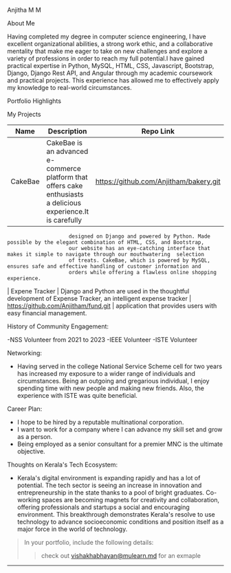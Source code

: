 Anjitha M M

About Me

Having completed my degree in computer science engineering, I have excellent organizational abilities, a strong work ethic, and a collaborative mentality that make me eager to take on new challenges and explore a variety of professions in order to reach my full potential.I have gained practical expertise in Python, MySQL, HTML, CSS, Javascript, Bootstrap, Django, Django Rest API, and Angular through my academic coursework and practical projects. This experience has allowed me to effectively apply my knowledge to real-world circumstances.


Portfolio Highlights

My Projects

| Name                | Description                                                                                                         | Repo Link                                                      |
|---------------------|---------------------------------------------------------------------------------------------------------------------|----------------------------------------------------------------|
|CakeBae              | CakeBae is an advanced e-commerce platform that offers cake enthusiasts a delicious experience.It is carefully      | https://github.com/Anjitham/bakery.git  
                        designed on Django and powered by Python. Made possible by the elegant combination of HTML, CSS, and Bootstrap,
                        our website has an eye-catching interface that makes it simple to navigate through our mouthwatering  selection
                        of treats. CakeBae, which is powered by MySQL, ensures safe and effective handling of customer information and
                        orders while offering a flawless online shopping experience. 
| Expene Tracker      | Django and Python are used in the thoughtful development of Expense Tracker, an intelligent expense tracker         | https://github.com/Anjitham/fund.git            |
                        application that provides users with easy financial management. 

History of Community Engagement:

-NSS Volunteer from 2021 to 2023
-IEEE Volunteer
-ISTE Volunteer

Networking:

- Having served in the college National Service Scheme cell for two years has increased my exposure to a wider range of individuals and circumstances. Being an outgoing and gregarious individual, I enjoy spending time with new people and making new friends. Also, the experience with ISTE was quite beneficial.


Career Plan:

- I hope to be hired by a reputable multinational corporation.
- I want to work for a company where I can advance my skill set and grow as a person.
- Being employed as a senior consultant for a premier MNC is the ultimate objective.


Thoughts on Kerala's Tech Ecosystem:

- Kerala's digital environment is expanding rapidly and has a lot of potential. The tech sector is seeing an increase in innovation and entrepreneurship in the state thanks to a pool of bright graduates. Co-working spaces are becoming magnets for creativity and collaboration, offering professionals and startups a social and encouraging environment. This breakthrough demonstrates Kerala's resolve to use technology to advance socioeconomic conditions and position itself as a major force in the world of technology.





> In your portfolio, include the following details:
>> check out [vishakhabhayan@mulearn.md](./profiles/vishakhabhayan@mulearn.md) for an exmaple

---

